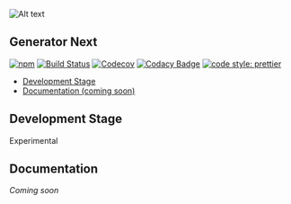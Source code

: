 ![Alt text](https://raw.githubusercontent.com/teleporthq/teleport-lib-js/master/logo50.png "TeleportHQ")

## Generator Next

[![npm](https://img.shields.io/npm/v/@teleporthq/teleport-generator-next.svg)](https://github.com/teleporthq/teleport-generator-next)
[![Build Status](https://travis-ci.com/teleporthq/teleport-generator-next.svg?branch=master)](https://travis-ci.com/teleporthq/teleport-generator-next)
[![Codecov](https://img.shields.io/codecov/c/github/teleporthq/teleport-generator-next.svg)](https://codecov.io/gh/teleporthq/teleport-generator-next)
[![Codacy Badge](https://api.codacy.com/project/badge/Grade/dded38b6efa54104ab22a12d6869da14)](https://www.codacy.com/app/Utwo/teleport-generator-next?utm_source=github.com&amp;utm_medium=referral&amp;utm_content=teleporthq/teleport-generator-next&amp;utm_campaign=Badge_Grade)
[![code style: prettier](https://img.shields.io/badge/code_style-prettier-ff69b4.svg)](https://github.com/prettier/prettier)

- [Development Stage](#development-stage)
- [Documentation (coming soon)](#documentation)

## Development Stage

Experimental

## Documentation
*Coming soon*
